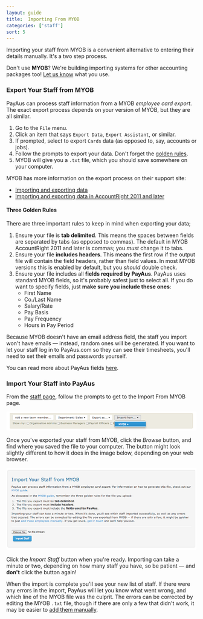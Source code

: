 ```yaml
---
layout: guide
title:  Importing From MYOB
categories: ['staff']
sort: 5
---
```


Importing your staff from MYOB is a convenient alternative to entering their details manually. It's a two step process.

<div class="alert alert-block">
	<i class="icon-wrench"> </i>
	<p>
		Don't use <b>MYOB</b>? We're building importing systems for other accounting packages too! <a href="http://www.payaus.com/quotes/new?from=help-myob">Let us know</a> what you use.
	</p>
</div>

### Export Your Staff from MYOB

PayAus can process staff information from a MYOB *employee card export*. The exact export process depends on your version of MYOB, but they are all similar.

1. Go to the `File` menu.
2. Click an item that says `Export Data`, `Export Assistant`, or similar.
3. If prompted, select to export `Cards` data (as opposed to, say, accounts or jobs).
4. Follow the prompts to export your data. Don't forget the [golden rules](#three_golden_rules).
5. MYOB will give you a `.txt` file, which you should save somewhere on your computer.

MYOB has more information on the export process on their support site:

* [Importing and exporting data](http://myobaustralia.custhelp.com/app/answers/detail/a_id/9072#export_data)
* [Importing and exporting data in AccountRight 2011 and later](http://myobaustralia.custhelp.com/app/answers/detail/a_id/33521)

#### Three Golden Rules

There are three important rules to keep in mind when exporting your data;

1. Ensure your file is **tab delimited**. This means the spaces between fields are separated by tabs (as opposed to commas). The default in MYOB AccountRight 2011 and later is commas; you *must* change it to tabs.
2. Ensure your file **includes headers**. This means the first row if the output file will contain the field headers, rather than field values. In most MYOB versions this is enabled by default, but you *should* double check.
3. Ensure your file includes all **fields required by PayAus**. PayAus uses standard MYOB fields, so it's probably safest just to select all. If you do want to specify fields, just **make sure you include these ones**:
	* First Name
	* Co./Last Name
	* Salary/Rate
	* Pay Basis
	* Pay Frequency
	* Hours in Pay Period

<div class="alert alert-block">
	<i class="icon-thumbs-down"> </i>
	<p>Because MYOB doesn't have an email address field, the staff you import won't have emails &mdash; instead, random ones will be generated. If you want to let your staff log in to PayAus.com so they can see their timesheets, you'll need to set their emails and passwords yourself.</p>
	<i class="icon-hand-right"> </i>
	<p>You can read more about PayAus fields  <a href="../team/#fields_available">here</a>.</p>
</div>

### Import Your Staff into PayAus

From the [staff page](../team/), follow the prompts to get to the Import From MYOB page.

![Importing to MYOB - navigation](/img/users/myob_navigation.png)

Once you've exported your staff from MYOB, click the *Browse* button, and find where you saved the file to your computer. The button might look slightly different to how it does in the image below, depending on your web browser.

![Importing to MYOB - the page](/img/users/myob_import_page.png)

Click the *Import Staff* button when you're ready. Importing can take a minute or two, depending on how many staff you have, so be patient &mdash; and **don't** click the button again!

When the import is complete you'll see your new list of staff. If there were any errors in the import, PayAus will let you know what went wrong, and which line of the MYOB file was the culprit. The errors can be corrected by editing the MYOB `.txt` file, though if there are only a few that didn't work, it may be easier to [add them manually](../team/#adding_new_team_members).